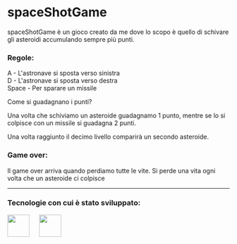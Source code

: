 # spaceShotGame

spaceShotGame è un gioco creato da me dove lo scopo è quello di schivare gli asteroidi accumulando sempre più punti.

### Regole:

A - L'astronave si sposta verso sinistra
<br>
D - L'astronave si sposta verso destra
<br>
Space - Per sparare un missile

Come si guadagnano i punti?

Una volta che schiviamo un asteroide guadagnamo 1 punto, mentre se lo si colpisce con un missile si guadagna 2 punti.

Una volta raggiunto il decimo livello comparirà un secondo asteroide.

### Game over:

Il game over arriva quando perdiamo tutte le vite. Si perde una vita ogni volta che un asteroide ci colpisce

---

### Tecnologie con cui è stato sviluppato:

<img src="https://cdn-icons-png.flaticon.com/512/732/732212.png" width="50"> &emsp; <img src="https://upload.wikimedia.org/wikipedia/commons/6/6a/JavaScript-logo.png" width="50">
